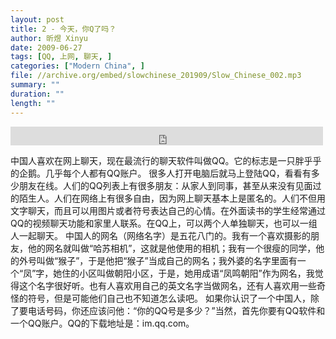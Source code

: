 ```yaml
---
layout: post
title: 2 - 今天，你Q了吗？
author: 昕煜 Xinyu
date: 2009-06-27
tags: [QQ, 上网, 聊天, ]
categories: ["Modern China", ]
file: //archive.org/embed/slowchinese_201909/Slow_Chinese_002.mp3
summary: ""
duration: ""
length: ""
---
```


<iframe src="https://archive.org/embed/slowchinese_201909/Slow_Chinese_002.mp3" width="500" height="30" frameborder="0" webkitallowfullscreen="true" mozallowfullscreen="true" allowfullscreen></iframe>

中国人喜欢在网上聊天，现在最流行的聊天软件叫做QQ。它的标志是一只胖乎乎的企鹅。几乎每个人都有QQ账户。
很多人打开电脑后就马上登陆QQ，看看有多少朋友在线。人们的QQ列表上有很多朋友：从家人到同事，甚至从来没有见面过的陌生人。人们在网络上有很多自由，因为网上聊天基本上是匿名的。人们不但用文字聊天，而且可以用图片或者符号表达自己的心情。在外面读书的学生经常通过QQ的视频聊天功能和家里人联系。在QQ上，可以两个人单独聊天，也可以一组人一起聊天。
中国人的网名（网络名字）是五花八门的。我有一个喜欢摄影的朋友，他的网名就叫做“哈苏相机”，这就是他使用的相机；我有一个很瘦的同学，他的外号叫做“猴子”，于是他把“猴子”当成自己的网名；我外婆的名字里面有一个“凤”字，她住的小区叫做朝阳小区，于是，她用成语“凤鸣朝阳”作为网名，我觉得这个名字很好听。也有人喜欢用自己的英文名字当做网名，还有人喜欢用一些奇怪的符号，但是可能他们自己也不知道怎么读吧。
如果你认识了一个中国人，除了要电话号码，你还应该问他：“你的QQ号是多少？”当然，首先你要有QQ软件和一个QQ账户。QQ的下载地址是：im.qq.com。
